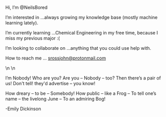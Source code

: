 Hi, I’m @NeilsBored

I’m interested in ...always growing my knowledge base (mostly machine learning lately).

I’m currently learning ...Chemical Engineering in my free time, because I miss my previous major :(

I’m looking to collaborate on ...anything that you could use help with.

How to reach me ... srossjohn@protonmail.com

\n
\n


I’m Nobody! Who are you?
Are you – Nobody – too?
Then there’s a pair of us!
Don't tell! they'd advertise – you know!

How dreary – to be – Somebody!
How public – like a Frog –
To tell one’s name – the livelong June –
To an admiring Bog!

-Emily Dickinson
